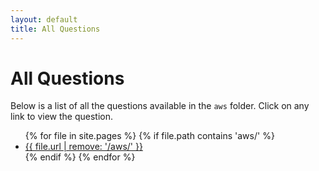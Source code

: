 ```yaml
---
layout: default
title: All Questions
---
```


# All Questions

Below is a list of all the questions available in the `aws` folder. Click on any link to view the question.

<ul>
{% for file in site.pages %}
  {% if file.path contains 'aws/' %}
    <li><a href="{{ file.url }}">{{ file.url | remove: '/aws/' }}</a></li>
  {% endif %}
{% endfor %}
</ul>
